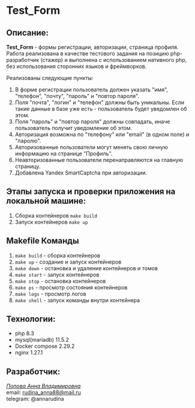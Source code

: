 # Test_Form

## Описание:
**Test_Form** - формы регистрации, авторизации, страница профиля. Работа реализована в качестве тестового задания на позицию php-разработчик (стажер) и выполнена с использованием нативного php, без использования сторонних языков и фреймворков.


Реализованы следующие пункты:
1. В форме регистрации пользователь должен указать "имя", "телефон", "почту", "пароль" и "повтор пароля".<br>
2. Поля "почта", "логин" и "телефон" должны быть уникальны. Если такие данные в базе уже есть - пользователь будет уведомлен об этом.<br>
3. Поля "пароль" и "повтор пароля" должны совпадать, иначе пользователь получит уведомление об этом.<br>
4. Авторизация возможна по "телефону" или "email" (в одном поле) и "паролю".<br>
5. Авторизованные пользователи могут менять свою личную информацию на странице "Профиль".<br>
6. Неавторизованные пользователи перенаправляются на главную страницу.<br>
7. Добавлена Yandex SmartCaptcha при авторизации.<br>

## Этапы запуска и проверки приложения на локальной машине:
1. Сборка контейнеров `make build`
2. Запуск контейнеров `make up`

## Makefile Команды
1. `make build` - сборка контейнеров
2. `make up` - создание и запуск контейнеров
3. `make down` - остановка и удаление контейнеров и томов
4. `make start` - запуск контейнеров
5. `make stop` - остановка контейнеров
6. `make ps` - просмотр состояния контейнеров
7. `make logs` - просмотр логов
8. `make shell` - запуск команды внутри контейнера

## Технологии:
- php 8.3
- mysql(mariadb) 11.5.2
- Docker compose 2.29.2
- nginx 1.27.1

## Разработчик:
<a href="https://github.com/annrud">*Попова Анна Владимировна*</a><br>
email: rudina_anna88@mail.ru<br>
telegram: @annarudina<br>
